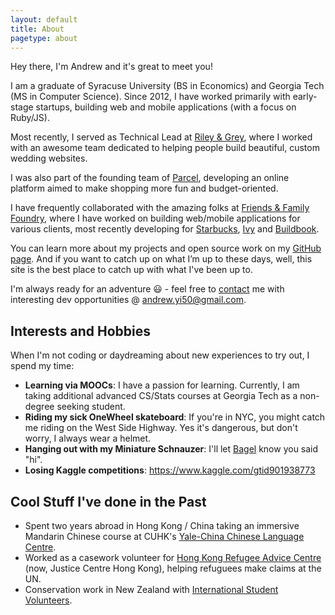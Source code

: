 ```yaml
---
layout: default
title: About 
pagetype: about
---
```


<div class="bg-img profile-picture-louvre2 bg-img-circle bg-img-floater"></div>

Hey there, I'm Andrew and it's great to meet you!

I am a graduate of Syracuse University (BS in Economics) and Georgia Tech (MS in Computer Science). Since 2012, I have worked primarily with early-stage startups, building web and mobile applications (with a focus on Ruby/JS).

Most recently, I served as Technical Lead at [Riley & Grey](https://www.rileygrey.com), where I worked with an awesome team dedicated to helping people build beautiful, custom wedding websites. 

I was also part of the founding team of [Parcel](https://www.thisisparcel.com), developing an online platform aimed to make shopping more fun and budget-oriented.

I have frequently collaborated with the amazing folks at [Friends & Family Foundry](https://www.friendsfamily.co), where I have worked on building web/mobile applications for various clients, most recently developing for [Starbucks](https://www.starbucks.com), [Ivy](https://www.ivy.com) and [Buildbook](https://www.buildbook.co).


You can learn more about my projects and open source work on my [GitHub page](https://www.github.com/AndrewHYi). And if you want to catch up on what I’m up to these days, well, this site is the best place to catch up with what I've been up to. 

I'm always ready for an adventure 😃 - feel free to [contact](/contact) me with interesting dev opportunities @ <andrew.yi50@gmail.com>.



## Interests and Hobbies

When I'm not coding or daydreaming about new experiences to try out, I spend my time:

- **Learning via MOOCs**: I have a passion for learning. Currently, I am taking additional advanced CS/Stats courses at Georgia Tech as a non-degree seeking student. 
- **Riding my sick OneWheel skateboard**: If you're in NYC, you might catch me riding on the West Side Highway. Yes it's dangerous, but don't worry, I always wear a helmet.
- **Hanging out with my Miniature Schnauzer**: I'll let <a href="/bagel.html" class="bagel-link">Bagel</a> know you said "hi".
- **Losing Kaggle competitions**: <https://www.kaggle.com/gtid901938773>

## Cool Stuff I've done in the Past
- Spent two years abroad in Hong Kong / China taking an immersive Mandarin Chinese course at CUHK's [Yale-China Chinese Language Centre](https://www.ycclc.cuhk.edu.hk/default.aspx?pg=home).
- Worked as a casework volunteer for [Hong Kong Refugee Advice Centre](https://www.justicecentre.org.hk/) (now, Justice Centre Hong Kong), helping refuguees make claims at the UN.
- Conservation work in New Zealand with [International Student Volunteers](https://globalvolunteers.org/students/).